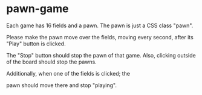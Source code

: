 # pawn-game

Each game has 16 fields and a pawn. The pawn is just a CSS class "pawn".

Please make the pawn move over the fields, moving every second, after its "Play" button is clicked.

The "Stop" button should stop the pawn of that game. Also, clicking outside of the board should stop the pawns.

Additionally, when one of the fields is clicked; the

pawn should move there and stop "playing".
